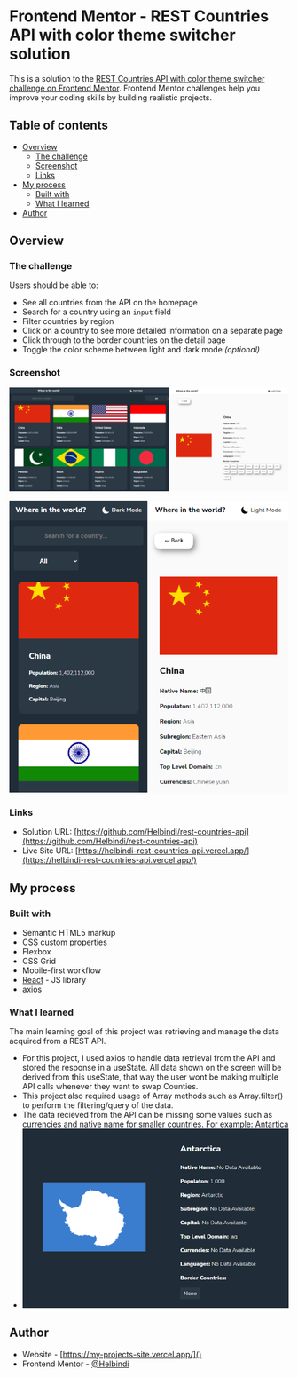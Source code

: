 # Frontend Mentor - REST Countries API with color theme switcher solution

This is a solution to the [REST Countries API with color theme switcher challenge on Frontend Mentor](https://www.frontendmentor.io/challenges/rest-countries-api-with-color-theme-switcher-5cacc469fec04111f7b848ca). Frontend Mentor challenges help you improve your coding skills by building realistic projects.

## Table of contents

- [Overview](#overview)
  - [The challenge](#the-challenge)
  - [Screenshot](#screenshot)
  - [Links](#links)
- [My process](#my-process)
  - [Built with](#built-with)
  - [What I learned](#what-i-learned)
- [Author](#author)

## Overview

### The challenge

Users should be able to:

- See all countries from the API on the homepage
- Search for a country using an `input` field
- Filter countries by region
- Click on a country to see more detailed information on a separate page
- Click through to the border countries on the detail page
- Toggle the color scheme between light and dark mode _(optional)_

### Screenshot

![1677915813626](image/README/1677915813626.png)

![1677915817985](image/README/1677915817985.png)

### Links

- Solution URL: [https://github.com/Helbindi/rest-countries-api](https://github.com/Helbindi/rest-countries-api)
- Live Site URL: [https://helbindi-rest-countries-api.vercel.app/](https://helbindi-rest-countries-api.vercel.app/)

## My process

### Built with

- Semantic HTML5 markup
- CSS custom properties
- Flexbox
- CSS Grid
- Mobile-first workflow
- [React](https://reactjs.org/) - JS library
- axios

### What I learned

The main learning goal of this project was retrieving and manage the data acquired from a REST API.

- For this project, I used axios to handle data retrieval from the API and stored the response in a useState. All data shown on the screen will be derived from this useState, that way the user wont be making multiple API calls whenever they want to swap Counties.
- This project also required usage of Array methods such as Array.filter() to perform the filtering/query of the data.
- The data recieved from the API can be missing some values such as currencies and native name for smaller countries. For example: [Antartica]([https://restcountries.com/v3.1/name/Antarctica)
- ![1677915513241](image/README/1677915513241.png)

## Author

- Website - [https://my-projects-site.vercel.app/]()
- Frontend Mentor - [@Helbindi](https://www.frontendmentor.io/profile/Helbindi)
